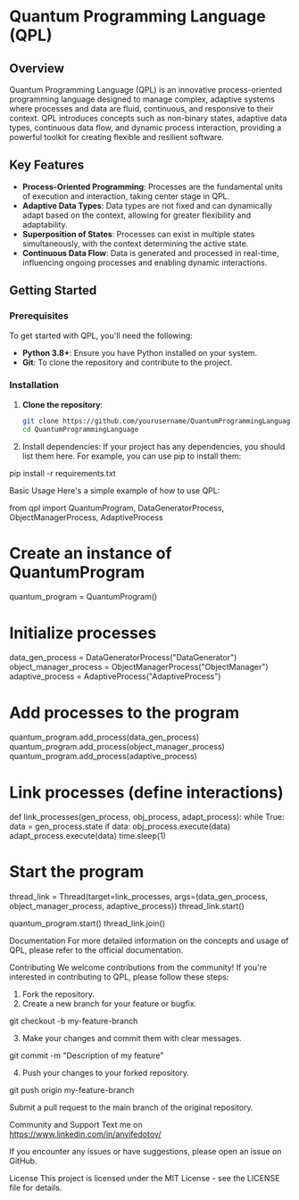 # Quantum Programming Language (QPL)

## Overview

Quantum Programming Language (QPL) is an innovative process-oriented programming language designed to manage complex, adaptive systems where processes and data are fluid, continuous, and responsive to their context. QPL introduces concepts such as non-binary states, adaptive data types, continuous data flow, and dynamic process interaction, providing a powerful toolkit for creating flexible and resilient software.

## Key Features

- **Process-Oriented Programming**: Processes are the fundamental units of execution and interaction, taking center stage in QPL.
- **Adaptive Data Types**: Data types are not fixed and can dynamically adapt based on the context, allowing for greater flexibility and adaptability.
- **Superposition of States**: Processes can exist in multiple states simultaneously, with the context determining the active state.
- **Continuous Data Flow**: Data is generated and processed in real-time, influencing ongoing processes and enabling dynamic interactions.

## Getting Started

### Prerequisites

To get started with QPL, you'll need the following:

- **Python 3.8+**: Ensure you have Python installed on your system.
- **Git**: To clone the repository and contribute to the project.

### Installation

1. **Clone the repository**:
   ```bash
   git clone https://github.com/yourusername/QuantumProgrammingLanguage.git
   cd QuantumProgrammingLanguage

2. Install dependencies: If your project has any dependencies, you should list them here. For example, you can use pip to install them:

pip install -r requirements.txt

Basic Usage
Here's a simple example of how to use QPL:

from qpl import QuantumProgram, DataGeneratorProcess, ObjectManagerProcess, AdaptiveProcess

# Create an instance of QuantumProgram
quantum_program = QuantumProgram()

# Initialize processes
data_gen_process = DataGeneratorProcess("DataGenerator")
object_manager_process = ObjectManagerProcess("ObjectManager")
adaptive_process = AdaptiveProcess("AdaptiveProcess")

# Add processes to the program
quantum_program.add_process(data_gen_process)
quantum_program.add_process(object_manager_process)
quantum_program.add_process(adaptive_process)

# Link processes (define interactions)
def link_processes(gen_process, obj_process, adapt_process):
    while True:
        data = gen_process.state
        if data:
            obj_process.execute(data)
            adapt_process.execute(data)
        time.sleep(1)

# Start the program
thread_link = Thread(target=link_processes, args=(data_gen_process, object_manager_process, adaptive_process))
thread_link.start()

quantum_program.start()
thread_link.join()

Documentation
For more detailed information on the concepts and usage of QPL, please refer to the official documentation.

Contributing
We welcome contributions from the community! If you're interested in contributing to QPL, please follow these steps:

1. Fork the repository.
2. Create a new branch for your feature or bugfix.

git checkout -b my-feature-branch

3. Make your changes and commit them with clear messages.

git commit -m "Description of my feature"

4. Push your changes to your forked repository.

git push origin my-feature-branch

Submit a pull request to the main branch of the original repository.

Community and Support
Text me on https://www.linkedin.com/in/anvifedotov/

If you encounter any issues or have suggestions, please open an issue on GitHub.

License
This project is licensed under the MIT License - see the LICENSE file for details.